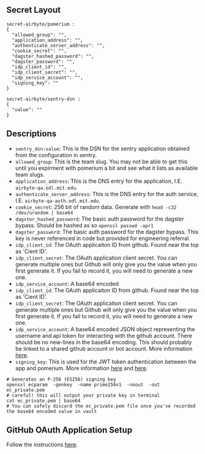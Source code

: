 ## Secret Layout

```
secret-airbyte/pomerium :
{
  "allowed_group": "",
  "application_address": "",
  "authenticate_server_address": "",
  "cookie_secret": "",
  "dagster_hashed_password": "",
  "dagster_password": "",
  "idp_client_id": "",
  "idp_client_secret": "",
  "idp_service_account": "",
  "signing_key": ""
}

secret-airbyte/sentry-dsn :
{
  "value": ""
}
```
## Descriptions

- `sentry_dsn:value`: This is the DSN for the sentry application obtained from the configuration in sentry.
- `allowed_group`: This is the team slug. You may not be able to get this until you expirment with pomerium a bit and see what it lists as available team slugs.
- `application_address`: This is the DNS entry for the application, I.E. `airbyte-qa.odl.mit.edu`.
- `authenticate_server_address`: This is the DNS entry for the auth service, I.E. `airbyte-qa-auth.odl.mit.edu`.
- `cookie_secret`: 256 bit of random data. Generate with `head -c32 /dev/urandom | base64`
- `dagster_hashed_password`: The basic auth password for the dagster bypass. Should be hashed as so `openssl passwd -apr1`
- `dagster_password`: The basic auth password for the dagster bypass. This key is never referenced in code but provided for engineering referral.
- `idp_client_id`: The OAuth applicaiton ID from github. Found near the top as 'Cient ID'.
- `idp_client_secret`: The OAuth application client secret. You can generate multiple ones but Github will only give you the value when you first generate it. If you fail to record it, you will need to generate a new one.
- `idp_service_account`: A base64 encoded
- `idp_client_id`: The OAuth applicaiton ID from github. Found near the top as 'Cient ID'.
- `idp_client_secret`: The OAuth application client secret. You can generate multiple ones but Github will only give you the value when you first generate it. If you fail to record it, you will need to generate a new one.
- `idp_service_account`: A base64 encoded JSON object representing the username and api token for interacting with the github account. There should be no new-lines in the base64 encoding. This should probably be linked to a shared github account or bot account. More information [here](https://www.pomerium.com/docs/identity-providers/github.html#create-a-service-account).
- `signing_key`: This is used for the JWT token authentication between the app and pomerium. More information [here](https://github.com/pomerium/pomerium/blob/main/scripts/generate_self_signed_signing_key.sh) and [here](https://www.pomerium.com/docs/reference/signing-key).
```
# Generates an P-256 (ES256) signing key
openssl ecparam  -genkey  -name prime256v1  -noout  -out ec_private.pem
# careful! this will output your private key in terminal
cat ec_private.pem | base64
# You can safely discard the ec_private.pem file once you've recorded the base64 encoded value in vault
```

## GitHub OAuth Application Setup

Follow the instructions [here](https://www.pomerium.com/docs/identity-providers/github.html#create-a-service-account).
